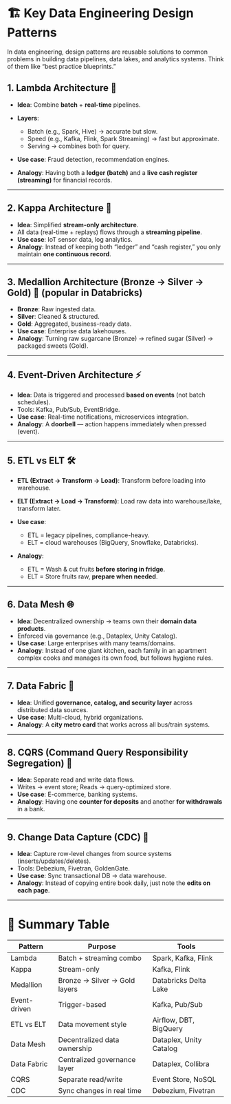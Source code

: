 # 🏗️ **Key Data Engineering Design Patterns**
In data engineering, design patterns are reusable solutions to common problems in building data pipelines, data lakes, and analytics systems. Think of them like “best practice blueprints.”

## 1. **Lambda Architecture** 🔺

* **Idea**: Combine **batch** + **real-time** pipelines.
* **Layers**:

  * Batch (e.g., Spark, Hive) → accurate but slow.
  * Speed (e.g., Kafka, Flink, Spark Streaming) → fast but approximate.
  * Serving → combines both for query.
* **Use case**: Fraud detection, recommendation engines.
* **Analogy**: Having both a **ledger (batch)** and a **live cash register (streaming)** for financial records.

---

## 2. **Kappa Architecture** 🔄

* **Idea**: Simplified **stream-only architecture**.
* All data (real-time + replays) flows through a **streaming pipeline**.
* **Use case**: IoT sensor data, log analytics.
* **Analogy**: Instead of keeping both “ledger” and “cash register,” you only maintain **one continuous record**.

---

## 3. **Medallion Architecture (Bronze → Silver → Gold)** 🏅 (popular in Databricks)

* **Bronze**: Raw ingested data.
* **Silver**: Cleaned & structured.
* **Gold**: Aggregated, business-ready data.
* **Use case**: Enterprise data lakehouses.
* **Analogy**: Turning raw sugarcane (Bronze) → refined sugar (Silver) → packaged sweets (Gold).

---

## 4. **Event-Driven Architecture** ⚡

* **Idea**: Data is triggered and processed **based on events** (not batch schedules).
* Tools: Kafka, Pub/Sub, EventBridge.
* **Use case**: Real-time notifications, microservices integration.
* **Analogy**: A **doorbell** — action happens immediately when pressed (event).

---

## 5. **ETL vs ELT** 🛠️

* **ETL (Extract → Transform → Load)**: Transform before loading into warehouse.
* **ELT (Extract → Load → Transform)**: Load raw data into warehouse/lake, transform later.
* **Use case**:

  * ETL = legacy pipelines, compliance-heavy.
  * ELT = cloud warehouses (BigQuery, Snowflake, Databricks).
* **Analogy**:

  * ETL = Wash & cut fruits **before storing in fridge**.
  * ELT = Store fruits raw, **prepare when needed**.

---

## 6. **Data Mesh** 🌐

* **Idea**: Decentralized ownership → teams own their **domain data products**.
* Enforced via governance (e.g., Dataplex, Unity Catalog).
* **Use case**: Large enterprises with many teams/domains.
* **Analogy**: Instead of one giant kitchen, each family in an apartment complex cooks and manages its own food, but follows hygiene rules.

---

## 7. **Data Fabric** 🧵

* **Idea**: Unified **governance, catalog, and security layer** across distributed data sources.
* **Use case**: Multi-cloud, hybrid organizations.
* **Analogy**: A **city metro card** that works across all bus/train systems.

---

## 8. **CQRS (Command Query Responsibility Segregation)** 📑

* **Idea**: Separate read and write data flows.
* Writes → event store; Reads → query-optimized store.
* **Use case**: E-commerce, banking systems.
* **Analogy**: Having one **counter for deposits** and another **for withdrawals** in a bank.

---

## 9. **Change Data Capture (CDC)** 🔄

* **Idea**: Capture row-level changes from source systems (inserts/updates/deletes).
* Tools: Debezium, Fivetran, GoldenGate.
* **Use case**: Sync transactional DB → data warehouse.
* **Analogy**: Instead of copying entire book daily, just note the **edits on each page**.

---

# 📌 **Summary Table**

| Pattern      | Purpose                       | Tools                   |
| ------------ | ----------------------------- | ----------------------- |
| Lambda       | Batch + streaming combo       | Spark, Kafka, Flink     |
| Kappa        | Stream-only                   | Kafka, Flink            |
| Medallion    | Bronze → Silver → Gold layers | Databricks Delta Lake   |
| Event-driven | Trigger-based                 | Kafka, Pub/Sub          |
| ETL vs ELT   | Data movement style           | Airflow, DBT, BigQuery  |
| Data Mesh    | Decentralized data ownership  | Dataplex, Unity Catalog |
| Data Fabric  | Centralized governance layer  | Dataplex, Collibra      |
| CQRS         | Separate read/write           | Event Store, NoSQL      |
| CDC          | Sync changes in real time     | Debezium, Fivetran      |
